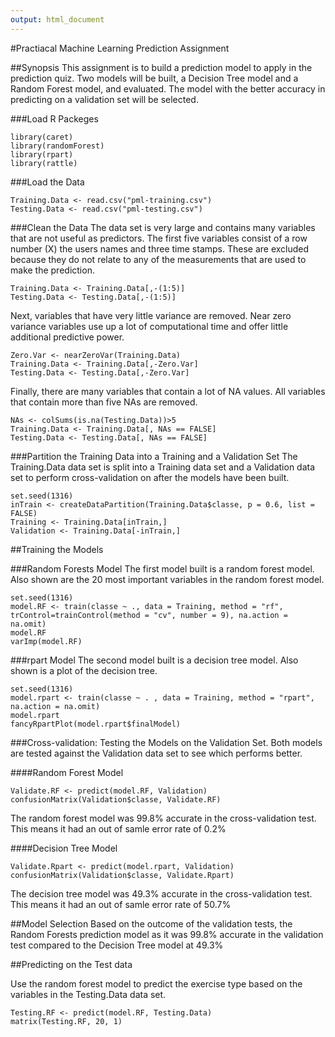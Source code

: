 ```yaml
---
output: html_document
---
```

#Practiacal Machine Learning Prediction Assignment

##Synopsis
This assignment is to build a prediction model to apply in the prediction quiz. Two models will be built, a Decision Tree model and a Random Forest model, and evaluated. The model with the better accuracy in predicting on a validation set will be selected.

###Load R Packeges
```{r}
library(caret)
library(randomForest)
library(rpart)
library(rattle)
```

###Load the Data
```{r}
Training.Data <- read.csv("pml-training.csv")
Testing.Data <- read.csv("pml-testing.csv")
```

###Clean the Data
The data set is very large and contains many variables that are not useful as predictors. The first five variables consist of a row number (X) the users names and three time stamps. These are excluded because they do not relate to any of the measurements that are used to make the prediction.
```{r}
Training.Data <- Training.Data[,-(1:5)]
Testing.Data <- Testing.Data[,-(1:5)]
```

Next, variables that have very little variance are removed. Near zero variance variables use up a lot of computational time and offer little additional predictive power.
```{r}
Zero.Var <- nearZeroVar(Training.Data)
Training.Data <- Training.Data[,-Zero.Var]
Testing.Data <- Testing.Data[,-Zero.Var]
```

Finally, there are many variables that contain a lot of NA values. All variables that contain more than five NAs are removed.
```{r}
NAs <- colSums(is.na(Testing.Data))>5
Training.Data <- Training.Data[, NAs == FALSE]
Testing.Data <- Testing.Data[, NAs == FALSE]
```

###Partition the Training Data into a Training and a Validation Set
The Training.Data data set is split into a Training data set and a Validation data set to perform cross-validation on after the models have been built.
```{r}
set.seed(1316)
inTrain <- createDataPartition(Training.Data$classe, p = 0.6, list = FALSE)
Training <- Training.Data[inTrain,]
Validation <- Training.Data[-inTrain,]
```

##Training the Models

###Random Forests Model
The first model built is a random forest model. Also shown are the 20 most important variables in the random forest model.
```{r}
set.seed(1316)
model.RF <- train(classe ~ ., data = Training, method = "rf", trControl=trainControl(method = "cv", number = 9), na.action = na.omit)
model.RF
varImp(model.RF)
```

###rpart Model
The second model built is a decision tree model. Also shown is a plot of the decision tree.
```{r}
set.seed(1316)
model.rpart <- train(classe ~ . , data = Training, method = "rpart", na.action = na.omit)
model.rpart
fancyRpartPlot(model.rpart$finalModel)
```

###Cross-validation: Testing the Models on the Validation Set.
Both models are tested against the Validation data set to see which performs better.

####Random Forest Model
```{r}
Validate.RF <- predict(model.RF, Validation)
confusionMatrix(Validation$classe, Validate.RF)
```

The random forest model was 99.8% accurate in the cross-validation test. This means it had an out of samle error rate of 0.2%

####Decision Tree Model
```{r}
Validate.Rpart <- predict(model.rpart, Validation)
confusionMatrix(Validation$classe, Validate.Rpart)
```

The decision tree model was 49.3% accurate in the cross-validation test. This means it had an out of samle error rate of 50.7%

##Model Selection
Based on the outcome of the validation tests, the Random Forests prediction model as it was 99.8% accurate in the validation test compared to the Decision Tree model at 49.3%

##Predicting on the Test data

Use the random forest model to predict the exercise type based on the variables in the Testing.Data data set.
```{r}
Testing.RF <- predict(model.RF, Testing.Data)
matrix(Testing.RF, 20, 1)
```




